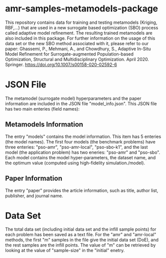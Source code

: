 # amr-samples-metamodels-package
This repository contains data for training and testing metamodels (Kriging, RBF,...) that are used in a new surrogate based optimization (SBO) process called adaptive model refinement. The resulting trained metamodels are also included in this package. For further information on the usage of this data set or the new SBO method associated with it, please refer to our paper:
Ghassemi, P., Mehmani, A., and Chowdhury, S., Adaptive In-Situ Model Refinement for Surrogate-augmented Population-based Optimization, Structural and Multidisciplinary Optimization. April 2020. Springer. https://doi.org/10.1007/s00158-020-02592-6 


# JSON File 
The metamodel (surrogate model) hyperparameters and the paper information are included in the JSON file "model_info.json". This JSON file has two main enteries (field names):

## Metamodels Information
The entry "models" contains the model information. This item has 5 enteries (the model names). The first four models (the benchmark problems) have three enteries: "pso-amr", "pso-amr-local", "pso-sbo-k1", and the last model (the application problem) has two eneries: "pso-amr" and "pso-sbo". Each model contains the model hyper-parameters, the dataset name, and the optimum value (computed using high-fidelity simulation./model).

## Paper Information
The entry "paper" provides the article information, such as title, author list, publisher, and journal name.

# Data Set
The total data set (including initial data set and the infill sample points) for each problem has been saved as a text file. For the "amr" and "amr-local" methods, the first "m" samples in the file give the initial data set (DoE), and the rest samples are the infill points. The value of "m" can be retrieved by looking at the value of "sample-size" in the "initial" enetry.  
